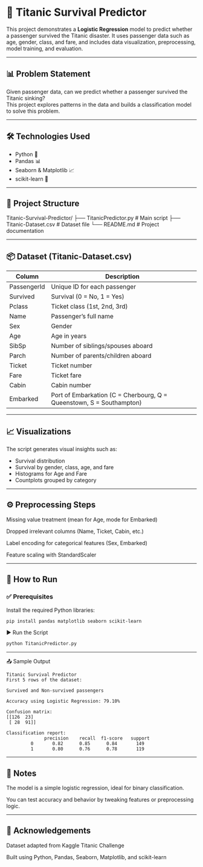 # 🚢 Titanic Survival Predictor

This project demonstrates a **Logistic Regression** model to predict whether a passenger survived the Titanic disaster. It uses passenger data such as age, gender, class, and fare, and includes data visualization, preprocessing, model training, and evaluation.

---

## 📊 Problem Statement

Given passenger data, can we predict whether a passenger survived the Titanic sinking?  
This project explores patterns in the data and builds a classification model to solve this problem.

---

## 🛠️ Technologies Used

- Python 🐍  
- Pandas 📊  
- Seaborn & Matplotlib 📈  
- scikit-learn 🤖  

---

## 📁 Project Structure

Titanic-Survival-Predictor/
├── TitanicPredictor.py         # Main script
├── Titanic-Dataset.csv         # Dataset file
└── README.md                   # Project documentation

---

## 📦 Dataset (Titanic-Dataset.csv)

| Column      | Description                                                          |
| ----------- | -------------------------------------------------------------------- |
| PassengerId | Unique ID for each passenger                                         |
| Survived    | Survival (0 = No, 1 = Yes)                                           |
| Pclass      | Ticket class (1st, 2nd, 3rd)                                         |
| Name        | Passenger’s full name                                                |
| Sex         | Gender                                                               |
| Age         | Age in years                                                         |
| SibSp       | Number of siblings/spouses aboard                                    |
| Parch       | Number of parents/children aboard                                    |
| Ticket      | Ticket number                                                        |
| Fare        | Ticket fare                                                          |
| Cabin       | Cabin number                                                         |
| Embarked    | Port of Embarkation (C = Cherbourg, Q = Queenstown, S = Southampton) |

---

## 📈 Visualizations
The script generates visual insights such as:

- Survival distribution
- Survival by gender, class, age, and fare
- Histograms for Age and Fare
- Countplots grouped by category

---

## ⚙️ Preprocessing Steps
Missing value treatment (mean for Age, mode for Embarked)

Dropped irrelevant columns (Name, Ticket, Cabin, etc.)

Label encoding for categorical features (Sex, Embarked)

Feature scaling with StandardScaler

---

## 🚀 How to Run
### ✅ Prerequisites
Install the required Python libraries:

```bash
pip install pandas matplotlib seaborn scikit-learn
```

▶️ Run the Script

```bash
python TitanicPredictor.py
```
---

📤 Sample Output
```bah
Titanic Survival Predictor
First 5 rows of the dataset:

Survived and Non-survived passengers

Accuracy using Logistic Regression: 79.10%

Confusion matrix:
[[126  23]
 [ 28  91]]

Classification report:
              precision    recall  f1-score   support
         0       0.82      0.85      0.84       149
         1       0.80      0.76      0.78       119
```

--- 

## 📌 Notes
The model is a simple logistic regression, ideal for binary classification.

You can test accuracy and behavior by tweaking features or preprocessing logic.

---

## 🙌 Acknowledgements
Dataset adapted from Kaggle Titanic Challenge

Built using Python, Pandas, Seaborn, Matplotlib, and scikit-learn
